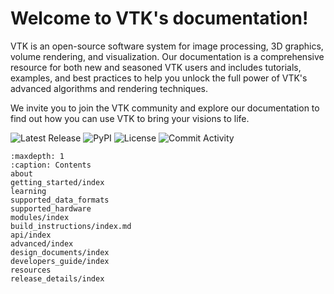 # Welcome to VTK's documentation!

VTK is an open-source software system for image processing, 3D graphics, volume
rendering, and visualization. Our documentation is a comprehensive resource for
both new and seasoned VTK users and includes tutorials, examples, and best
practices to help you unlock the full power of VTK's advanced algorithms and
rendering techniques.

We invite you to join the VTK community and explore our documentation to find
out how you can use VTK to bring your visions to life.



![Latest Release](https://img.shields.io/gitlab/v/tag/vtk/vtk?gitlab_url=https%3A%2F%2Fgitlab.kitware.com)
![PyPI](https://img.shields.io/pypi/v/vtk)
![License](https://img.shields.io/pypi/l/vtk)
![Commit Activity](https://img.shields.io/github/commit-activity/y/kitware/vtk)

```{toctree}
:maxdepth: 1
:caption: Contents
about
getting_started/index
learning
supported_data_formats
supported_hardware
modules/index
build_instructions/index.md
api/index
advanced/index
design_documents/index
developers_guide/index
resources
release_details/index
```
